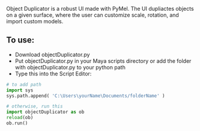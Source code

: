 Object Duplicator is a robust UI made with PyMel. The UI dupliactes objects on a given surface, where the user can customize scale, rotation, and import custom models.

## To use: ##
* Download objectDuplicator.py
* Put objectDuplicator.py in your Maya scripts directory or add the folder with objectDuplicator.py to your python path
* Type this into the Script Editor:
```python
# to add path
import sys 
sys.path.append( 'C:\Users\yourName\Documents/folderName' )

# otherwise, run this
import objectDuplicator as ob
reload(ob)
ob.run()
```
